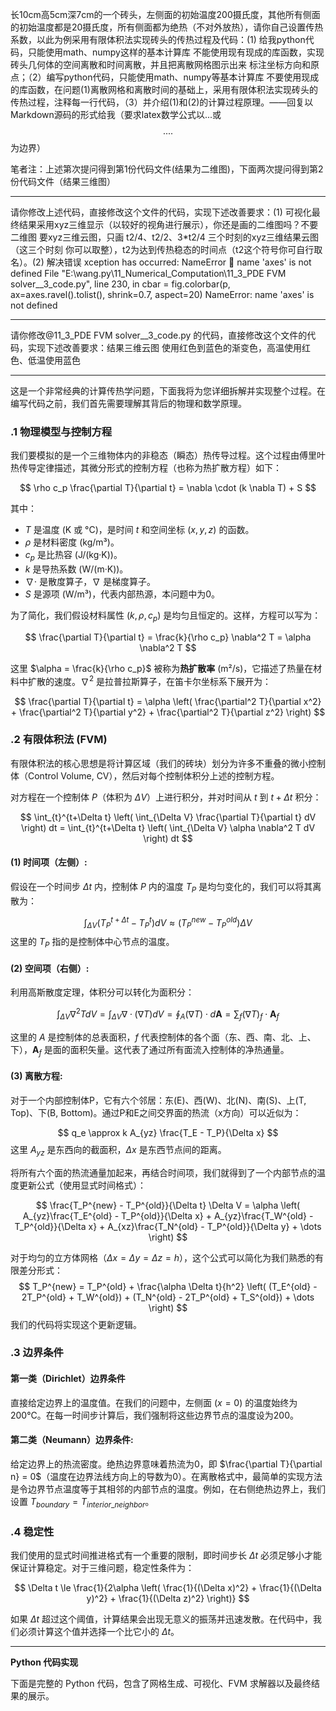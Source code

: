 长10cm高5cm深7cm的一个砖头，左侧面的初始温度200摄氏度，其他所有侧面的初始温度都是20摄氏度，所有侧面都为绝热（不对外放热），请你自己设置传热系数，以此为例采用有限体积法实现砖头的传热过程及代码：(1) 给我python代码，只能使用math、numpy这样的基本计算库 不能使用现有现成的库函数，实现砖头几何体的空间离散和时间离散，并且把离散网格图示出来 标注坐标方向和原点；（2）编写python代码，只能使用math、numpy等基本计算库 不要使用现成的库函数，在问题(1)离散网格和离散时间的基础上，采用有限体积法实现砖头的传热过程，注释每一行代码，（3）并介绍(1)和(2)的计算过程原理。——回复以Markdown源码的形式给我（要求latex数学公式以$...$或$$....$$为边界）

笔者注：上述第次提问得到第1份代码文件(结果为二维图)，下面两次提问得到第2份代码文件（结果三维图）

---

请你修改上述代码，直接修改这个文件的代码，实现下述改善要求：(1) 可视化最终结果采用xyz三维显示（以较好的视角进行展示），你还是画的二维图吗？不要二维图 要xyz三维云图，只画 t2/4、t2/2、3*t2/4 三个时刻的xyz三维结果云图（这三个时刻 你可以取整），t2为达到传热稳态的时间点（t2这个符号你可自行取名）。(2) 解决错误 xception has occurred: NameError    name 'axes' is not defined   File "E:\wang.py\11_Numerical_Computation\11_3_PDE FVM solver__3_code.py", line 230, in <module>
    cbar = fig.colorbar(p, ax=axes.ravel().tolist(), shrink=0.7, aspect=20)
NameError: name 'axes' is not defined

---

请你修改@11_3_PDE FVM solver__3_code.py 的代码，直接修改这个文件的代码，实现下述改善要求：结果三维云图 使用红色到蓝色的渐变色，高温使用红色、低温使用蓝色

---

这是一个非常经典的计算传热学问题，下面我将为您详细拆解并实现整个过程。在编写代码之前，我们首先需要理解其背后的物理和数学原理。

### .1 物理模型与控制方程

我们要模拟的是一个三维物体内的非稳态（瞬态）热传导过程。这个过程由傅里叶热传导定律描述，其微分形式的控制方程（也称为热扩散方程）如下：

$$
\rho c_p \frac{\partial T}{\partial t} = \nabla \cdot (k \nabla T) + S
$$

其中：
*   $T$ 是温度 (K 或 °C)，是时间 $t$ 和空间坐标 $(x, y, z)$ 的函数。
*   $\rho$ 是材料密度 (kg/m³)。
*   $c_p$ 是比热容 (J/(kg·K))。
*   $k$ 是导热系数 (W/(m·K))。
*   $\nabla \cdot$ 是散度算子，$\nabla$ 是梯度算子。
*   $S$ 是源项 (W/m³)，代表内部热源，本问题中为0。

为了简化，我们假设材料属性 $(k, \rho, c_p)$ 是均匀且恒定的。这样，方程可以写为：

$$
\frac{\partial T}{\partial t} = \frac{k}{\rho c_p} \nabla^2 T = \alpha \nabla^2 T
$$

这里 $\alpha = \frac{k}{\rho c_p}$ 被称为**热扩散率** (m²/s)，它描述了热量在材料中扩散的速度。$\nabla^2$ 是拉普拉斯算子，在笛卡尔坐标系下展开为：

$$
\frac{\partial T}{\partial t} = \alpha \left( \frac{\partial^2 T}{\partial x^2} + \frac{\partial^2 T}{\partial y^2} + \frac{\partial^2 T}{\partial z^2} \right)
$$

### .2 有限体积法 (FVM)

有限体积法的核心思想是将计算区域（我们的砖块）划分为许多不重叠的微小控制体（Control Volume, CV），然后对每个控制体积分上述的控制方程。

对方程在一个控制体 $P$（体积为 $\Delta V$）上进行积分，并对时间从 $t$ 到 $t+\Delta t$ 积分：

$$
\int_{t}^{t+\Delta t} \left( \int_{\Delta V} \frac{\partial T}{\partial t} dV \right) dt = \int_{t}^{t+\Delta t} \left( \int_{\Delta V} \alpha \nabla^2 T dV \right) dt
$$

#### (1) 时间项（左侧）:

假设在一个时间步 $\Delta t$ 内，控制体 $P$ 内的温度 $T_P$ 是均匀变化的，我们可以将其离散为：

$$
\int_{\Delta V} (T_P^{t+\Delta t} - T_P^{t}) dV \approx (T_P^{new} - T_P^{old}) \Delta V
$$
这里的 $T_P$ 指的是控制体中心节点的温度。

#### (2) 空间项（右侧）:

利用高斯散度定理，体积分可以转化为面积分：

$$
\int_{\Delta V} \nabla^2 T dV = \int_{\Delta V} \nabla \cdot (\nabla T) dV = \oint_{A} (\nabla T) \cdot d\mathbf{A} = \sum_{f} (\nabla T)_f \cdot \mathbf{A}_f
$$

这里的 $A$ 是控制体的总表面积，$f$ 代表控制体的各个面（东、西、南、北、上、下），$\mathbf{A}_f$ 是面的面积矢量。这代表了通过所有面流入控制体的净热通量。

#### (3) 离散方程:

对于一个内部控制体P，它有六个邻居：东(E)、西(W)、北(N)、南(S)、上(T, Top)、下(B, Bottom)。通过P和E之间交界面的热流（x方向）可以近似为：

$$
q_e \approx k A_{yz} \frac{T_E - T_P}{\Delta x}
$$
这里 $A_{yz}$ 是东西向的截面积，$\Delta x$ 是东西节点间的距离。

将所有六个面的热流通量加起来，再结合时间项，我们就得到了一个内部节点的温度更新公式（使用显式时间格式）：

$$
\frac{T_P^{new} - T_P^{old}}{\Delta t} \Delta V = \alpha \left( A_{yz}\frac{T_E^{old} - T_P^{old}}{\Delta x} + A_{yz}\frac{T_W^{old} - T_P^{old}}{\Delta x} + A_{xz}\frac{T_N^{old} - T_P^{old}}{\Delta y} + \dots \right)
$$

对于均匀的立方体网格（$\Delta x = \Delta y = \Delta z = h$），这个公式可以简化为我们熟悉的有限差分形式：
$$
T_P^{new} = T_P^{old} + \frac{\alpha \Delta t}{h^2} \left( (T_E^{old} - 2T_P^{old} + T_W^{old}) + (T_N^{old} - 2T_P^{old} + T_S^{old}) + \dots \right)
$$
我们的代码将实现这个更新逻辑。

### .3 边界条件

#### 第一类（Dirichlet）边界条件

直接给定边界上的温度值。在我们的问题中，左侧面 ($x=0$) 的温度始终为 200°C。在每一时间步计算后，我们强制将这些边界节点的温度设为200。


#### 第二类（Neumann）边界条件: 

给定边界上的热流密度。绝热边界意味着热流为0，即 $\frac{\partial T}{\partial n} = 0$（温度在边界法线方向上的导数为0）。在离散格式中，最简单的实现方法是令边界节点温度等于其相邻的内部节点的温度。例如，在右侧绝热边界上，我们设置 $T_{boundary} = T_{interior\_neighbor}$。

### .4 稳定性

我们使用的显式时间推进格式有一个重要的限制，即时间步长 $\Delta t$ 必须足够小才能保证计算稳定。对于三维问题，稳定性条件为：

$$
\Delta t \le \frac{1}{2\alpha \left( \frac{1}{(\Delta x)^2} + \frac{1}{(\Delta y)^2} + \frac{1}{(\Delta z)^2} \right)}
$$

如果 $\Delta t$ 超过这个阈值，计算结果会出现无意义的振荡并迅速发散。在代码中，我们必须计算这个值并选择一个比它小的 $\Delta t$。

---

**Python 代码实现**

下面是完整的 Python 代码，包含了网格生成、可视化、FVM 求解器以及最终结果的展示。
